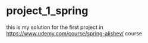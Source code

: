 # project_1_spring
this is my solution for the first project in https://www.udemy.com/course/spring-alishev/ course
